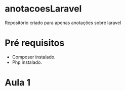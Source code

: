 # anotacoesLaravel
Repositório criado para apenas anotações sobre laravel

# Pré requisitos
- Composer instalado.
- Php instalado.

# Aula 1
